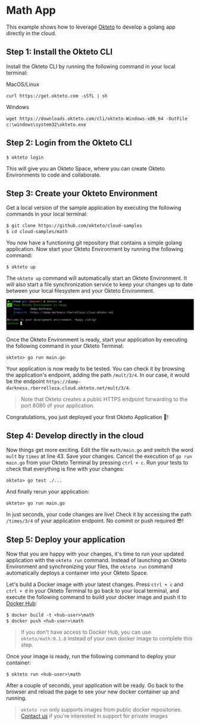 # Math App

This example shows how to leverage [Okteto](https://cloud.okteto.com) to develop a golang app directly in the cloud. 

## Step 1: Install the Okteto CLI

Install the Okteto CLI by running the following command in your local terminal:

MacOS/Linux

```console
curl https://get.okteto.com -sSfL | sh
```

Windows

```console
wget https://downloads.okteto.com/cli/okteto-Windows-x86_64 -OutFile c:\windows\system32\okteto.exe
```

## Step 2: Login from the Okteto CLI

```console
$ okteto login
```

This will give you an Okteto Space, where you can create Okteto Environments to code and collaborate.

## Step 3: Create your Okteto Environment

Get a local version of the sample application by executing the following commands in your local terminal:

```console
$ git clone https://github.com/okteto/cloud-samples
$ cd cloud-samples/math
```

You now have a functioning git repository that contains a simple golang application. Now start your Okteto Environment by running the following command:

```console
$ okteto up
```

The `okteto up` command will automatically start an Okteto Environment. It will also start a file synchronization service to keep your changes up to date between your local filesystem and your Okteto Environment. 

<img class="center" src="images/okteto-up.png" width="900" />

Once the Okteto Environment is ready, start your application by executing the following command in your Okteto Terminal:

```console
okteto> go run main.go
```

Your application is now ready to be tested. You can check it by browsing the application's endpoint, adding the path `/mult/3/4`. In our case, it would be the endpoint `https://damp-darkness.rberrelleza.cloud.okteto.net/mult/3/4`.

> Note that Okteto creates a public HTTPS endpoint forwarding to the port 8080 of your application.

Congratulations, you just deployed your first Okteto Application 🚀! 

## Step 4: Develop directly in the cloud

Now things get more exciting. Edit the file `math/main.go` and switch the word `mult` by `times` at line 43. Save your changes. Cancel the execution of `go run main.go` from your Okteto Terminal by pressing `ctrl + c`. Run your tests to check that everything is fine with your changes:

```console
okteto> go test ./...
```

And finally rerun your application:

```console
okteto> go run main.go
```

In just seconds, your code changes are live! Check it by accessing the path `/times/3/4` of your application endpoint. No commit or push required 😎!

## Step 5: Deploy your application

Now that you are happy with your changes, it's time to run your updated application with the `okteto run` command. Instead of launching an Okteto Environment and synchronizing your files, the `okteto run` command automatically deploys a container into your Okteto Space.

Let's build a Docker image with your latest changes. Press `ctrl + c` and `ctrl + d` in your Okteto Terminal to go back to your local terminal, and execute the following command to build your docker image and push it to [Docker Hub](https://docs.docker.com/docker-hub/repos/):

```console
$ docker build -t <hub-user>\math
$ docker push <hub-user>\math
```

> If you don't have access to Docker Hub, you can use `okteto/math:0.1.0` instead of your own docker image to complete this step.

Once your image is ready, run the following command to deploy your container:

```console
$ okteto run <hub-user>\math
```

After a couple of seconds, your application will be ready. Go back to the browser and reload the page to see your new docker container up and running. 

> `okteto run` only supports images from public docker repositories. [Contact us](mailto:sales@okteto.com?Subject=Support%20for%20private%20images) if you're interested in support for private images
